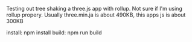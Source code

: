 Testing out tree shaking a three.js app with rollup.
Not sure if I'm using rollup propery.
Usually three.min.ja is about 490KB, this apps js is about 300KB

install: npm install
build: npm run build
